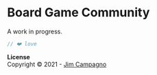 # Board Game Community

A work in progress.
    
```swift
// ❤️ love
```  

**License**   
Copyright © 2021 - [Jim Campagno](https://github.com/JimCampagno)
